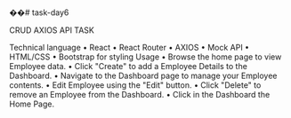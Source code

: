 ��#   t a s k - d a y 6 

 
 CRUD AXIOS API TASK

Technical language
•	 React
•	React Router
•	AXIOS
•	Mock API
•	HTML/CSS
•	Bootstrap for styling
Usage
•	Browse the home page to view Employee data.
•	Click "Create" to add a Employee Details to the Dashboard.
•	Navigate to the Dashboard page to manage your Employee contents.
•	Edit Employee using the "Edit" button.
•	Click "Delete" to remove an Employee from the Dashboard.
•	Click in the Dashboard the Home Page.

